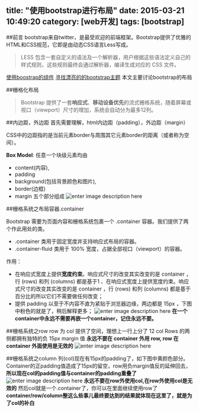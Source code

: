 title: "使用bootstrap进行布局"
date: 2015-03-21 10:49:20
category: [web开发]
tags: [bootstrap]
---
##前言
bootstrap来自twitter，是最受欢迎的前端框架。Bootstrap提供了优雅的HTML和CSS规范，它即是由动态CSS语言Less写成。
> LESS 包含一套自定义的语法及一个解析器，用户根据这些语法定义自己的样式规则，这些规则最终会通过解析器，编译生成对应的 CSS 文件。

[使用boostrap的组件](http://v3.bootcss.com/components/)
[寻找漂亮的的bootstrap主题](https://bootswatch.com/)
本文主要讨论bootstrap的布局

##栅格化布局
> Bootstrap 提供了一套**响应式**、**移动设备优先**的流式栅格系统，随着屏幕或视口（viewport）尺寸的增加，系统会自动分为最多12列。

##内边距，外边距
首先需要理解，html内边距（padding），外边距（margin）

CSS中的边距指的是当前元素border与周围其它元素border的距离（或者称为空间）。

**Box Model**: 任意一个块级元素均由
* content(内容),
* padding
* background(包括背景颜色和图片),
* border(边框)
* margin
 五个部分组成
![enter image description here](http://ww2.sinaimg.cn/mw690/4c2edcb7jw1eqd4plmz36j20dk0crmyn.jpg)

##栅格系统之布局容器.container

Bootstrap 需要为页面内容和栅格系统包裹一个 .container 容器。我们提供了两个作此用处的类。
* .container 类用于固定宽度并支持响应式布局的容器。
* .container-fluid 类用于 100% 宽度，占据全部视口（viewport）的容器。

作用：
* 在响应式宽度上提供**宽度约束**。响应式尺寸的改变其实改变的是 container ，行 (rows) 和列 (columns) 都是基于1 、在响应式宽度上提供宽度约束。响应式尺寸的改变其实改变的是 container ，行 (rows) 和列 (columns) 都是基于百分比的所以它们不需要做任何改变；
* 提供 padding 以至于不内容不直为紧贴于浏览器边缘，两边都是 15px ，下图中粉色的就是了，稍后解释更多；
![enter image description here](http://ww4.sinaimg.cn/mw690/4c2edcb7jw1eqd4plxjvkj20go08kaad.jpg)
**在一个container中永远不需要再嵌一个container，记住永远不要。**

##栅格系统之row
row 为 col 提供了空间，理想上一行上分了 12 col
Rows  的两侧都拥有独特的负 15px margin 值 
**永远不要在 container 外用 row, row 在 container 外面使用是无效的**
![enter image description here](http://ww4.sinaimg.cn/mw690/4c2edcb7jw1eqd4pm6ym6j20go08jmxm.jpg)

##栅格系统之column
列(col)现在有15px的padding了，如下图中黄颜色部分。Container的正padding值造成了15px的留空，row用负margin值反的延伸回去，
**所以现在col的padding值与container的padding重叠了**
![enter image description here](http://ww1.sinaimg.cn/mw690/4c2edcb7jw1eqd4pmjifqj20go08kjrz.jpg)
**永远不要在row外使用col,在row外使用col是无效的**
然后col就是一个.container了，你可以在里面继续使用row了
**container/row/column整这么些事儿最终要达到的结果就体现在这里了，就是为了col的补白**

